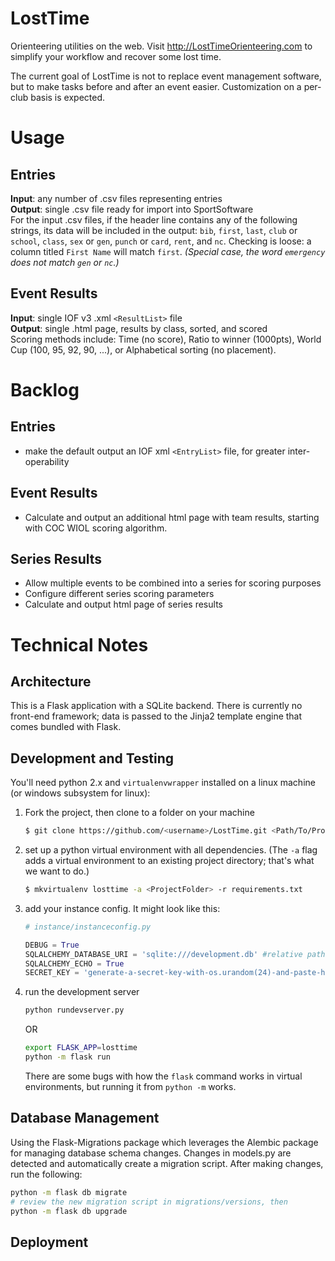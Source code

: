 # LostTime
Orienteering utilities on the web. Visit <http://LostTimeOrienteering.com> to simplify your workflow and recover some lost time.

The current goal of LostTime is not to replace event management software, but to make tasks before and after an event easier. Customization on a per-club basis is expected.

# Usage

## Entries
**Input**: any number of .csv files representing entries  
**Output**: single .csv file ready for import into SportSoftware  
For the input .csv files, if the header line contains any of the following strings, its data will be included in the output: `bib`, `first`, `last`, `club` or `school`, `class`, `sex` or `gen`, `punch` or `card`, `rent`, and `nc`. Checking is loose: a column titled `First Name` will match `first`. *(Special case, the word `emergency` does not match `gen` or `nc`.)*

## Event Results
**Input**: single IOF v3 .xml `<ResultList>` file  
**Output**: single .html page, results by class, sorted, and scored  
Scoring methods include: Time (no score), Ratio to winner (1000pts), World Cup (100, 95, 92, 90, ...), or Alphabetical sorting (no placement).

# Backlog
## Entries
- make the default output an IOF xml `<EntryList>` file, for greater inter-operability

## Event Results
- Calculate and output an additional html page with team results, starting with COC WIOL scoring algorithm.

## Series Results
- Allow multiple events to be combined into a series for scoring purposes
- Configure different series scoring parameters
- Calculate and output html page of series results


# Technical Notes
## Architecture
This is a Flask application with a SQLite backend. There is currently no front-end framework; data is passed to the Jinja2 template engine that comes bundled with Flask.
## Development and Testing
You'll need python 2.x and `virtualenvwrapper` installed on a linux machine (or windows subsystem for linux):

1. Fork the project, then clone to a folder on your machine
   ```bash
   $ git clone https://github.com/<username>/LostTime.git <Path/To/Project/Folder>
   ```
2. set up a python virtual environment with all dependencies. (The `-a` flag adds a virtual environment to an existing project directory; that's what we want to do.)
   ```bash
   $ mkvirtualenv losttime -a <ProjectFolder> -r requirements.txt
   ```
3. add your instance config. It might look like this:
   ```python
   # instance/instanceconfig.py

   DEBUG = True
   SQLALCHEMY_DATABASE_URI = 'sqlite:///development.db' #relative path
   SQLALCHEMY_ECHO = True
   SECRET_KEY = 'generate-a-secret-key-with-os.urandom(24)-and-paste-here'
   ```
4. run the development server
   ```bash
   python rundevserver.py
   ```
   OR
   ```bash
   export FLASK_APP=losttime
   python -m flask run
   ```
   There are some bugs with how the `flask` command works in virtual environments, but running it from `python -m` works. 

## Database Management
Using the Flask-Migrations package which leverages the Alembic package for managing database schema changes. Changes in models.py are detected and automatically create a migration script. After making changes, run the following: 
```bash
python -m flask db migrate 
# review the new migration script in migrations/versions, then
python -m flask db upgrade 
```

## Deployment

 
